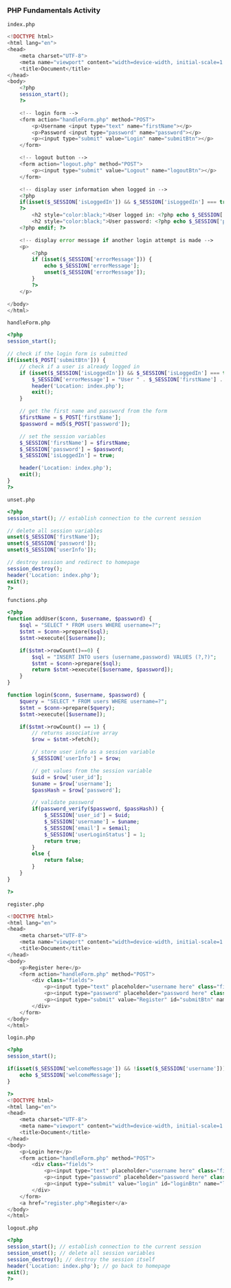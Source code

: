 ### PHP Fundamentals Activity

```index.php```

```php
<!DOCTYPE html>
<html lang="en">
<head>
	<meta charset="UTF-8">
	<meta name="viewport" content="width=device-width, initial-scale=1.0">
	<title>Document</title>
</head>
<body>
	<?php 
	session_start(); 
	?>

	<!-- login form -->
	<form action="handleForm.php" method="POST">
		<p>Username <input type="text" name="firstName"></p>
		<p>Password <input type="password" name="password"></p>
		<p><input type="submit" value="Login" name="submitBtn"></p>
	</form>

	<!-- logout button -->
	<form action="logout.php" method="POST">
		<p><input type="submit" value="Logout" name="logoutBtn"></p>
	</form>

	<!-- display user information when logged in -->
	<?php 
	if(isset($_SESSION['isLoggedIn']) && $_SESSION['isLoggedIn'] === true && !isset($_SESSION['errorMessage'])): 
	?>
		<h2 style="color:black;">User logged in: <?php echo $_SESSION['firstName']; ?></h2>
		<h2 style="color:black;">User password: <?php echo $_SESSION['password']; ?></h2>
	<?php endif; ?>

	<!-- display error message if another login attempt is made -->
	<p>
		<?php
		if (isset($_SESSION['errorMessage'])) {
			echo $_SESSION['errorMessage'];
			unset($_SESSION['errorMessage']);
		}
		?>
	</p>

</body>
</html>
```

```handleForm.php```

```php
<?php 
session_start();

// check if the login form is submitted
if(isset($_POST['submitBtn'])) {
	// check if a user is already logged in
	if (isset($_SESSION['isLoggedIn']) && $_SESSION['isLoggedIn'] === true) {
		$_SESSION['errorMessage'] = "User " . $_SESSION['firstName'] . " is already logged in. Wait for them to logout first.";
		header('Location: index.php');
		exit();
	}

	// get the first name and password from the form
	$firstName = $_POST['firstName'];
	$password = md5($_POST['password']);

	// set the session variables
	$_SESSION['firstName'] = $firstName;
	$_SESSION['password'] = $password;
	$_SESSION['isLoggedIn'] = true;

	header('Location: index.php');
	exit();
}
?>
```

```unset.php```

```php
<?php  
session_start(); // establish connection to the current session

// delete all session variables
unset($_SESSION['firstName']);
unset($_SESSION['password']);
unset($_SESSION['userInfo']); 

// destroy session and redirect to homepage
session_destroy();
header('Location: index.php');
exit();
?>
```

```functions.php```

```php
<?php  
function addUser($conn, $username, $password) {
	$sql = "SELECT * FROM users WHERE username=?";
	$stmt = $conn->prepare($sql);
	$stmt->execute([$username]);

	if($stmt->rowCount()==0) {
		$sql = "INSERT INTO users (username,password) VALUES (?,?)";
		$stmt = $conn->prepare($sql);
		return $stmt->execute([$username, $password]);
	}
}

function login($conn, $username, $password) {
	$query = "SELECT * FROM users WHERE username=?";
	$stmt = $conn->prepare($query);
	$stmt->execute([$username]);

	if($stmt->rowCount() == 1) {
		// returns associative array
		$row = $stmt->fetch();

		// store user info as a session variable
		$_SESSION['userInfo'] = $row;

		// get values from the session variable
		$uid = $row['user_id'];
		$uname = $row['username'];
		$passHash = $row['password'];

		// validate password 
		if(password_verify($password, $passHash)) {
			$_SESSION['user_id'] = $uid;
			$_SESSION['username'] = $uname;
			$_SESSION['email'] = $email;
			$_SESSION['userLoginStatus'] = 1;
			return true;
		}
		else {
			return false;
		}
	}
}

?>
```

```register.php```

```php
<!DOCTYPE html>
<html lang="en">
<head>
	<meta charset="UTF-8">
	<meta name="viewport" content="width=device-width, initial-scale=1.0">
	<title>Document</title>
</head>
<body>
	<p>Register here</p>
	<form action="handleForm.php" method="POST">
		<div class="fields">
			<p><input type="text" placeholder="username here" class="fields" name="username"></p>
			<p><input type="password" placeholder="password here" class="fields" name="password"></p>
			<p><input type="submit" value="Register" id="submitBtn" name="regBtn"></p>
		</div>
	</form>
</body>
</html>
```

```login.php```

```php
<?php 
session_start();

if(isset($_SESSION['welcomeMessage']) && !isset($_SESSION['username'])) {
	echo $_SESSION['welcomeMessage'];
}

?>
<!DOCTYPE html>
<html lang="en">
<head>
	<meta charset="UTF-8">
	<meta name="viewport" content="width=device-width, initial-scale=1.0">
	<title>Document</title>
</head>
<body>
	<p>Login here</p>
	<form action="handleForm.php" method="POST">
		<div class="fields">
			<p><input type="text" placeholder="username here" class="fields" name="username"></p>
			<p><input type="password" placeholder="password here" class="fields" name="password"></p>
			<p><input type="submit" value="login" id="loginBtn" name="loginBtn"></p>
		</div>
	</form>
	<a href="register.php">Register</a>
</body>
</html>
```

```logout.php```

```php
<?php  
session_start(); // establish connection to the current session
session_unset(); // delete all session variables
session_destroy(); // destroy the session itself
header('Location: index.php'); // go back to homepage
exit();
?>
```
